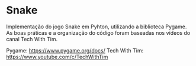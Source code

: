 # Snake

Implementação do jogo Snake em Pyhton, utilizando a biblioteca Pygame.
As boas práticas e a organização do código foram baseadas nos vídeos do canal Tech With Tim.

Pygame: https://www.pygame.org/docs/
Tech With Tim: https://www.youtube.com/c/TechWithTim
